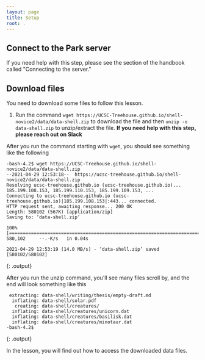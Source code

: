 ```yaml
---
layout: page
title: Setup
root: .
---
```


## Connect to the Park server
If you need help with this step, please see the section of the handbook called "Connecting to the server."

## Download files
You need to download some files to follow this lesson.

1. Run the command `wget https://UCSC-Treehouse.github.io/shell-novice2/data/data-shell.zip` to download the file and then `unzip -o data-shell.zip` to unzip/extract the file. 
   **If you need help with this step, please reach out on Slack**
   
After you run the command starting with `wget`, you should see something like the following
~~~   
-bash-4.2$ wget https://UCSC-Treehouse.github.io/shell-novice2/data/data-shell.zip
--2021-04-29 12:53:18--  https://ucsc-treehouse.github.io/shell-novice2/data/data-shell.zip
Resolving ucsc-treehouse.github.io (ucsc-treehouse.github.io)... 185.199.108.153, 185.199.110.153, 185.199.109.153, ...
Connecting to ucsc-treehouse.github.io (ucsc-treehouse.github.io)|185.199.108.153|:443... connected.
HTTP request sent, awaiting response... 200 OK
Length: 580102 (567K) [application/zip]
Saving to: ‘data-shell.zip’

100%[===================================================================================================>] 580,102     --.-K/s   in 0.04s   

2021-04-29 12:53:19 (14.0 MB/s) - ‘data-shell.zip’ saved [580102/580102]

~~~
{: .output}

After you run the unzip command, you'll see many files scroll by, and the end will look something like this
~~~   
 extracting: data-shell/writing/thesis/empty-draft.md  
  inflating: data-shell/solar.pdf    
   creating: data-shell/creatures/
  inflating: data-shell/creatures/unicorn.dat  
  inflating: data-shell/creatures/basilisk.dat  
  inflating: data-shell/creatures/minotaur.dat  
-bash-4.2$ 
~~~
{: .output}

In the lesson, you will find out how to access the downloaded data files.

